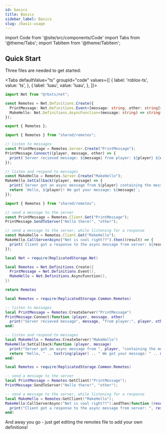 ```yaml
---
id: basics
title: Basics
sidebar_label: Basics
slug: /basic-usage
---
```

import Code from '@site/src/components/Code'
import Tabs from '@theme/Tabs';
import TabItem from '@theme/TabItem';

## Quick Start
Three files are needed to get started:

<Tabs defaultValue="ts" groupId="code" values={[
  { label: 'roblox-ts', value: 'ts', },
  { label: 'luau', value: 'luau', },
]}>

<TabItem value="ts">

```ts title="shared/remotes.ts"
import Net from "@rbxts/net";

const Remotes = Net.Definitions.Create({
  PrintMessage: Net.Definitions.Event<[message: string, other: string]>(),
  MakeHello: Net.Definitions.AsyncFunction<(message: string) => string>(),
});

export { Remotes };
```

```ts title="server/test.server.ts"
import { Remotes } from "shared/remotes";

// listen to messages
const PrintMessage = Remotes.Server.Create("PrintMessage");
PrintMessage.Connect((player, message, other) => {
  print(`Server recieved message: ${message} from player: ${player} ${other}`);
});

// listen and respond to messages
const MakeHello = Remotes.Server.Create("MakeHello");
MakeHello.SetCallback((player, message) => {
  print(`Server got an async message from ${player} containing the message ${message}`);
  return `Hello, ${player}! We got your message: ${message}`;
});
```

```ts title="client/test.client.ts"
import { Remotes } from "shared/remotes";

// send a message to the server
const PrintMessage = Remotes.Client.Get("PrintMessage");
PrintMessage.SendToServer("Hello there!", "other");

// send a message to the server, while listening for a response
const MakeHello = Remotes.Client.Get("MakeHello");
MakeHello.CallServerAsync("Net is cool right??").then((result) => {
  print(`Client got a response to the async message from server: ${result}`);
});
```

</TabItem>


<TabItem value="luau">

```lua title="src/shared/Remotes.lua"
local Net = require(ReplicatedStorage.Net)

local Remotes = Net.Definitions.Create({
  PrintMessage = Net.Definitions.Event(),
  MakeHello = Net.Definitions.AsyncFunction(),
})

return Remotes
```

```lua title="src/server/test.server.lua"
local Remotes = require(ReplicatedStorage.Common.Remotes)

-- listen to messages
local PrintMessage = Remotes:CreateServer("PrintMessage")
PrintMessage:Connect(function (player, message, other)
  print("Server recieved message", message, "from player:", player, other)
end)

-- listen and respond to messages
local MakeHello = Remotes:CreateServer("MakeHello")
MakeHello:SetCallback(function (player, message)
  print("Server got an async message from ", player, "containing the message", message)
  return "Hello, " .. tostring(player) .. " We got your message: " .. message
end)
```

```lua title="src/client/test.client.lua"
local Remotes = require(ReplicatedStorage.Common.Remotes)

-- send a message to the server
local PrintMessage = Remotes:GetClient("PrintMessage");
PrintMessage:SendToServer("Hello there!", "other");

-- send a message to the server, while listening for a response
local MakeHello = Remotes:GetClient("MakeHello");
MakeHello:CallServerAsync("Net is cool right??"):andThen(function (result)
  print("Client got a response to the async message from server: ", result)
end)
```

</TabItem>

</Tabs>



And away you go - just get editing the remotes file to add your own definitions!
